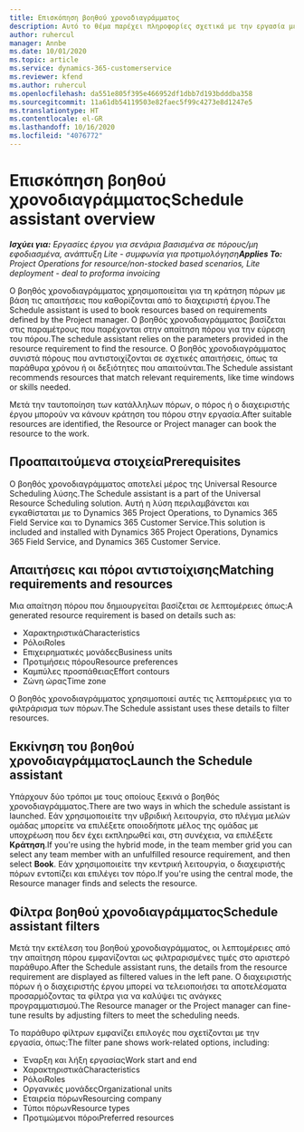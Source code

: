 ```yaml
---
title: Επισκόπηση βοηθού χρονοδιαγράμματος
description: Αυτό το θέμα παρέχει πληροφορίες σχετικά με την εργασία με τον βοηθό χρονοδιαγράμματος για την κράτηση πόρων.
author: ruhercul
manager: Annbe
ms.date: 10/01/2020
ms.topic: article
ms.service: dynamics-365-customerservice
ms.reviewer: kfend
ms.author: ruhercul
ms.openlocfilehash: da551e805f395e466952df1dbb7d193bdddba358
ms.sourcegitcommit: 11a61db54119503e82faec5f99c4273e8d1247e5
ms.translationtype: HT
ms.contentlocale: el-GR
ms.lasthandoff: 10/16/2020
ms.locfileid: "4076772"
---
```

# <a name="schedule-assistant-overview"></a><span data-ttu-id="c67c9-103">Επισκόπηση βοηθού χρονοδιαγράμματος</span><span class="sxs-lookup"><span data-stu-id="c67c9-103">Schedule assistant overview</span></span>

<span data-ttu-id="c67c9-104">_**Ισχύει για:** Εργασίες έργου για σενάρια βασισμένα σε πόρους/μη εφοδιασμένα, ανάπτυξη Lite - συμφωνία για προτιμολόγηση_</span><span class="sxs-lookup"><span data-stu-id="c67c9-104">_**Applies To:** Project Operations for resource/non-stocked based scenarios, Lite deployment - deal to proforma invoicing_</span></span>

<span data-ttu-id="c67c9-105">Ο βοηθός χρονοδιαγράμματος χρησιμοποιείται για τη κράτηση πόρων με βάση τις απαιτήσεις που καθορίζονται από το διαχειριστή έργου.</span><span class="sxs-lookup"><span data-stu-id="c67c9-105">The Schedule assistant is used to book resources based on requirements defined by the Project manager.</span></span> <span data-ttu-id="c67c9-106">Ο βοηθός χρονοδιαγράμματος βασίζεται στις παραμέτρους που παρέχονται στην απαίτηση πόρου για την εύρεση του πόρου.</span><span class="sxs-lookup"><span data-stu-id="c67c9-106">The schedule assistant relies on the parameters provided in the resource requirement to find the resource.</span></span> <span data-ttu-id="c67c9-107">Ο βοηθός χρονοδιαγράμματος συνιστά πόρους που αντιστοιχίζονται σε σχετικές απαιτήσεις, όπως τα παράθυρα χρόνου ή οι δεξιότητες που απαιτούνται.</span><span class="sxs-lookup"><span data-stu-id="c67c9-107">The Schedule assistant recommends resources that match relevant requirements, like time windows or skills needed.</span></span>

<span data-ttu-id="c67c9-108">Μετά την ταυτοποίηση των κατάλληλων πόρων, ο πόρος ή ο διαχειριστής έργου μπορούν να κάνουν κράτηση του πόρου στην εργασία.</span><span class="sxs-lookup"><span data-stu-id="c67c9-108">After suitable resources are identified, the Resource or Project manager can book the resource to the work.</span></span>

## <a name="prerequisites"></a><span data-ttu-id="c67c9-109">Προαπαιτούμενα στοιχεία</span><span class="sxs-lookup"><span data-stu-id="c67c9-109">Prerequisites</span></span>

<span data-ttu-id="c67c9-110">Ο βοηθός χρονοδιαγράμματος αποτελεί μέρος της Universal Resource Scheduling λύσης.</span><span class="sxs-lookup"><span data-stu-id="c67c9-110">The Schedule assistant is a part of the Universal Resource Scheduling solution.</span></span> <span data-ttu-id="c67c9-111">Αυτή η λύση περιλαμβάνεται και εγκαθίσταται με το Dynamics 365 Project Operations, το Dynamics 365 Field Service και το Dynamics 365 Customer Service.</span><span class="sxs-lookup"><span data-stu-id="c67c9-111">This solution is included and installed with Dynamics 365 Project Operations, Dynamics 365 Field Service, and Dynamics 365 Customer Service.</span></span>

## <a name="matching-requirements-and-resources"></a><span data-ttu-id="c67c9-112">Απαιτήσεις και πόροι αντιστοίχισης</span><span class="sxs-lookup"><span data-stu-id="c67c9-112">Matching requirements and resources</span></span>

<span data-ttu-id="c67c9-113">Μια απαίτηση πόρου που δημιουργείται βασίζεται σε λεπτομέρειες όπως:</span><span class="sxs-lookup"><span data-stu-id="c67c9-113">A generated resource requirement is based on details such as:</span></span>

-   <span data-ttu-id="c67c9-114">Χαρακτηριστικά</span><span class="sxs-lookup"><span data-stu-id="c67c9-114">Characteristics</span></span>
-   <span data-ttu-id="c67c9-115">Ρόλοι</span><span class="sxs-lookup"><span data-stu-id="c67c9-115">Roles</span></span>
-   <span data-ttu-id="c67c9-116">Επιχειρηματικές μονάδες</span><span class="sxs-lookup"><span data-stu-id="c67c9-116">Business units</span></span>
-   <span data-ttu-id="c67c9-117">Προτιμήσεις πόρου</span><span class="sxs-lookup"><span data-stu-id="c67c9-117">Resource preferences</span></span>
-   <span data-ttu-id="c67c9-118">Καμπύλες προσπάθειας</span><span class="sxs-lookup"><span data-stu-id="c67c9-118">Effort contours</span></span>
-   <span data-ttu-id="c67c9-119">Ζώνη ώρας</span><span class="sxs-lookup"><span data-stu-id="c67c9-119">Time zone</span></span>

<span data-ttu-id="c67c9-120">Ο βοηθός χρονοδιαγράμματος χρησιμοποιεί αυτές τις λεπτομέρειες για το φιλτράρισμα των πόρων.</span><span class="sxs-lookup"><span data-stu-id="c67c9-120">The Schedule assistant uses these details to filter resources.</span></span>

## <a name="launch-the-schedule-assistant"></a><span data-ttu-id="c67c9-121">Εκκίνηση του βοηθού χρονοδιαγράμματος</span><span class="sxs-lookup"><span data-stu-id="c67c9-121">Launch the Schedule assistant</span></span>

<span data-ttu-id="c67c9-122">Υπάρχουν δύο τρόποι με τους οποίους ξεκινά ο βοηθός χρονοδιαγράμματος.</span><span class="sxs-lookup"><span data-stu-id="c67c9-122">There are two ways in which the schedule assistant is launched.</span></span> <span data-ttu-id="c67c9-123">Εάν χρησιμοποιείτε την υβριδική λειτουργία, στο πλέγμα μελών ομάδας μπορείτε να επιλέξετε οποιοδήποτε μέλος της ομάδας με υποχρέωση που δεν έχει εκπληρωθεί και, στη συνέχεια, να επιλέξετε **Κράτηση**.</span><span class="sxs-lookup"><span data-stu-id="c67c9-123">If you're using the hybrid mode, in the team member grid you can select any team member with an unfulfilled resource requirement, and then select **Book**.</span></span> <span data-ttu-id="c67c9-124">Εάν χρησιμοποιείτε την κεντρική λειτουργία, ο διαχειριστής πόρων εντοπίζει και επιλέγει τον πόρο.</span><span class="sxs-lookup"><span data-stu-id="c67c9-124">If you're using the central mode, the Resource manager finds and selects the resource.</span></span>

## <a name="schedule-assistant-filters"></a><span data-ttu-id="c67c9-125">Φίλτρα βοηθού χρονοδιαγράμματος</span><span class="sxs-lookup"><span data-stu-id="c67c9-125">Schedule assistant filters</span></span>

<span data-ttu-id="c67c9-126">Μετά την εκτέλεση του βοηθού χρονοδιαγράμματος, οι λεπτομέρειες από την απαίτηση πόρου εμφανίζονται ως φιλτραρισμένες τιμές στο αριστερό παράθυρο.</span><span class="sxs-lookup"><span data-stu-id="c67c9-126">After the Schedule assistant runs, the details from the resource requirement are displayed as filtered values in the left pane.</span></span> <span data-ttu-id="c67c9-127">Ο διαχειριστής πόρων ή ο διαχειριστής έργου μπορεί να τελειοποιήσει τα αποτελέσματα προσαρμόζοντας τα φίλτρα για να καλύψει τις ανάγκες προγραμματισμού.</span><span class="sxs-lookup"><span data-stu-id="c67c9-127">The Resource manager or the Project manager can fine-tune results by adjusting filters to meet the scheduling needs.</span></span>

<span data-ttu-id="c67c9-128">Το παράθυρο φίλτρων εμφανίζει επιλογές που σχετίζονται με την εργασία, όπως:</span><span class="sxs-lookup"><span data-stu-id="c67c9-128">The filter pane shows work-related options, including:</span></span>

-   <span data-ttu-id="c67c9-129">Έναρξη και λήξη εργασίας</span><span class="sxs-lookup"><span data-stu-id="c67c9-129">Work start and end</span></span>
-   <span data-ttu-id="c67c9-130">Χαρακτηριστικά</span><span class="sxs-lookup"><span data-stu-id="c67c9-130">Characteristics</span></span>
-   <span data-ttu-id="c67c9-131">Ρόλοι</span><span class="sxs-lookup"><span data-stu-id="c67c9-131">Roles</span></span>
-   <span data-ttu-id="c67c9-132">Οργανικές μονάδες</span><span class="sxs-lookup"><span data-stu-id="c67c9-132">Organizational units</span></span>
-   <span data-ttu-id="c67c9-133">Εταιρεία πόρων</span><span class="sxs-lookup"><span data-stu-id="c67c9-133">Resourcing company</span></span>
-   <span data-ttu-id="c67c9-134">Τύποι πόρων</span><span class="sxs-lookup"><span data-stu-id="c67c9-134">Resource types</span></span>
-   <span data-ttu-id="c67c9-135">Προτιμώμενοι πόροι</span><span class="sxs-lookup"><span data-stu-id="c67c9-135">Preferred resources</span></span>
